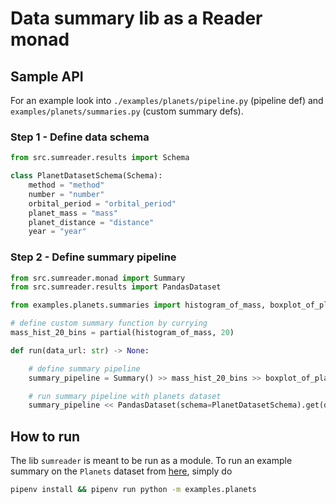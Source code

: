 # Data summary lib as a Reader monad

## Sample API

For an example look into `./examples/planets/pipeline.py` (pipeline def) and `examples/planets/summaries.py` (custom summary defs).

### Step 1 - Define data schema 

```python
from src.sumreader.results import Schema

class PlanetDatasetSchema(Schema):
    method = "method"
    number = "number"
    orbital_period = "orbital_period"
    planet_mass = "mass"
    planet_distance = "distance"
    year = "year"
```

### Step 2 - Define summary pipeline

```python 
from src.sumreader.monad import Summary
from src.sumreader.results import PandasDataset

from examples.planets.summaries import histogram_of_mass, boxplot_of_planet_distance

# define custom summary function by currying
mass_hist_20_bins = partial(histogram_of_mass, 20)

def run(data_url: str) -> None:

    # define summary pipeline
    summary_pipeline = Summary() >> mass_hist_20_bins >> boxplot_of_planet_distance

    # run summary pipeline with planets dataset
    summary_pipeline << PandasDataset(schema=PlanetDatasetSchema).get(data_url)
```

## How to run

The lib `sumreader` is meant to be run as a module. To run an example summary on the `Planets` dataset from [here](https://github.com/mwaskom/seaborn-data), simply do

```bash
pipenv install && pipenv run python -m examples.planets
```
